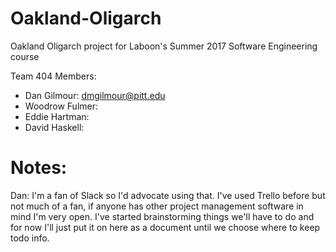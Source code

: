 # Oakland-Oligarch

Oakland Oligarch project for Laboon's Summer 2017 Software Engineering course

Team 404 Members:

* Dan Gilmour: dmgilmour@pitt.edu
* Woodrow Fulmer: 
* Eddie Hartman:
* David Haskell:

# Notes:
Dan: I'm a fan of Slack so I'd advocate using that. I've used Trello before but not much of a fan, if anyone has other project management software in mind I'm very open. I've started brainstorming things we'll have to do and for now I'll just put it on here as a document until we choose where to keep todo info.

